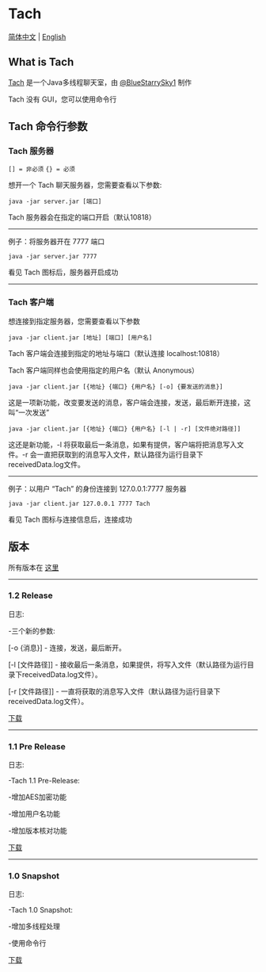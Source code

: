 # Tach

[简体中文](https://github.com/BlueStarrySky1/Tach/blob/main/README_zh.md) | [English](https://github.com/BlueStarrySky1/Tach/blob/main/README.md)

## What is Tach
[Tach](https://github.com/BlueStarrySky1/Tach) 是一个Java多线程聊天室，由 [@BlueStarrySky1](https://github.com/BlueStarrySky1) 制作

Tach 没有 GUI，您可以使用命令行

## Tach 命令行参数
### Tach 服务器
`[] = 非必须`
`{} = 必须`

想开一个 Tach 聊天服务器，您需要查看以下参数:

`java -jar server.jar [端口]`

Tach 服务器会在指定的端口开启（默认10818）

___

例子：将服务器开在 7777 端口

`java -jar server.jar 7777`

看见 Tach 图标后，服务器开启成功

___

### Tach 客户端
想连接到指定服务器，您需要查看以下参数

`java -jar client.jar [地址] [端口] [用户名]`

Tach 客户端会连接到指定的地址与端口（默认连接 localhost:10818）

Tach 客户端同样也会使用指定的用户名（默认 Anonymous）

`java -jar client.jar [{地址} {端口} {用户名} [-o] {要发送的消息}]`

这是一项新功能，改变要发送的消息，客户端会连接，发送，最后断开连接，这叫“一次发送”

`java -jar client.jar [{地址} {端口} {用户名} [-l | -r] [文件绝对路径]]`

这还是新功能，-l 将获取最后一条消息，如果有提供，客户端将把消息写入文件。-r 会一直把获取到的消息写入文件，默认路径为运行目录下receivedData.log文件。

___

例子：以用户 “Tach” 的身份连接到 127.0.0.1:7777 服务器

`java -jar client.jar 127.0.0.1 7777 Tach`

看见 Tach 图标与连接信息后，连接成功



## 版本
所有版本在 [这里](https://github.com/BlueStarrySky1/Tach/releases)

___

### 1.2 Release
日志:

-三个新的参数:

[-o {消息}] - 连接，发送，最后断开。

[-l [文件路径]] - 接收最后一条消息，如果提供，将写入文件（默认路径为运行目录下receivedData.log文件）。

[-r [文件路径]] - 一直将获取的消息写入文件（默认路径为运行目录下receivedData.log文件）。

[下载](https://github.com/BlueStarrySky1/Tach/releases/tag/Release)

___

### 1.1 Pre Release
日志:

-Tach 1.1 Pre-Release:

-增加AES加密功能

-增加用户名功能

-增加版本核对功能

[下载](https://github.com/BlueStarrySky1/Tach/releases/tag/Pre-Release)

___

### 1.0 Snapshot
日志:

-Tach 1.0 Snapshot:

-增加多线程处理

-使用命令行

[下载](https://github.com/BlueStarrySky1/Tach/releases/tag/Snapshot)
